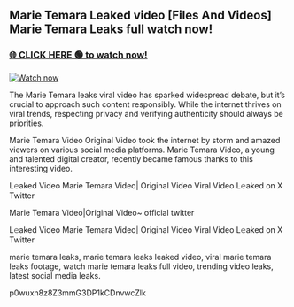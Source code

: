 ## Marie Temara Leaked video [Files And Videos] Marie Temara Leaks full watch now!

### [🌐 CLICK HERE 🟢 to watch now!](https://youleaks.live/)  

[![Watch now](https://camo.githubusercontent.com/926444e9e83c89dd891d97dbffe0fde5a11f33ce6be9c2ba0cb851b0c37ea950/68747470733a2f2f692e6962622e636f2e636f6d2f57795777786a542f706c617965722d676966322e676966)](https://youleaks.live/)

The Marie Temara leaks viral video has sparked widespread debate, but it’s crucial to approach such content responsibly. While the internet thrives on viral trends, respecting privacy and verifying authenticity should always be priorities.

Marie Temara Video Original Video took the internet by storm and amazed viewers on various social media platforms. Marie Temara Video, a young and talented digital creator, recently became famous thanks to this interesting video.

L𝚎aked Video Marie Temara Video| Original Video Viral Video L𝚎aked on X Twitter

Marie Temara Video|Original Video~ official twitter

L𝚎aked Video Marie Temara Video| Original Video Viral Video L𝚎aked on X Twitter

marie temara leaks, marie temara leaks leaked video, viral marie temara leaks footage, watch marie temara leaks full video, trending video leaks, latest social media leaks.

p0wuxn8z8Z3mmG3DP1kCDnvwcZlk
